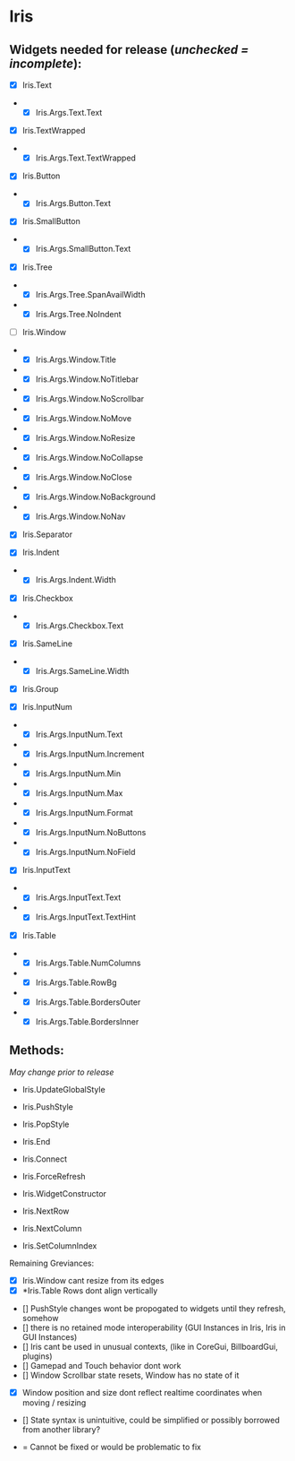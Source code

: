 # Iris
## Widgets needed for release (*unchecked = incomplete*):

- [X]	Iris.Text
- - [X]	Iris.Args.Text.Text

- [X]	Iris.TextWrapped
- - [X]	Iris.Args.Text.TextWrapped
	
- [X]	Iris.Button
- - [X]	Iris.Args.Button.Text
	
- [X]	Iris.SmallButton
- - [X]	Iris.Args.SmallButton.Text
	
- [X]	Iris.Tree
- - [X]	Iris.Args.Tree.SpanAvailWidth
- - [X] Iris.Args.Tree.NoIndent
	
- [ ]	Iris.Window
- - [X] Iris.Args.Window.Title
- - [X]	Iris.Args.Window.NoTitlebar
- - [X]	Iris.Args.Window.NoScrollbar
- - [X]	Iris.Args.Window.NoMove
- - [X] Iris.Args.Window.NoResize
- - [X] Iris.Args.Window.NoCollapse
- - [X] Iris.Args.Window.NoClose
- - [X] Iris.Args.Window.NoBackground
- - [X] Iris.Args.Window.NoNav

- [X]	Iris.Separator
	
- [X]	Iris.Indent
- - [X]	Iris.Args.Indent.Width
	
- [X]	Iris.Checkbox
- - [X]	Iris.Args.Checkbox.Text

- [X]	Iris.SameLine
- - [X]	Iris.Args.SameLine.Width

- [X]	Iris.Group
	
- [X]	Iris.InputNum
- - [X]	Iris.Args.InputNum.Text
- - [X]	Iris.Args.InputNum.Increment
- - [X]	Iris.Args.InputNum.Min
- - [X]	Iris.Args.InputNum.Max
- - [X]	Iris.Args.InputNum.Format
- - [X] Iris.Args.InputNum.NoButtons
- - [X] Iris.Args.InputNum.NoField

- [X]	Iris.InputText
- - [X]	Iris.Args.InputText.Text
- - [X]	Iris.Args.InputText.TextHint

- [X]	Iris.Table
- - [X] Iris.Args.Table.NumColumns
- - [X]	Iris.Args.Table.RowBg
- - [X] Iris.Args.Table.BordersOuter
- - [X] Iris.Args.Table.BordersInner

## Methods:
*May change prior to release*
- Iris.UpdateGlobalStyle
- Iris.PushStyle
- Iris.PopStyle
- Iris.End
- Iris.Connect
- Iris.ForceRefresh
- Iris.WidgetConstructor

- Iris.NextRow
- Iris.NextColumn
- Iris.SetColumnIndex


Remaining Greviances:
- [X] Iris.Window cant resize from its edges
- [X] *Iris.Table Rows dont align vertically 
- [] PushStyle changes wont be propogated to widgets until they refresh, somehow
- [] there is no retained mode interoperability (GUI Instances in Iris, Iris in GUI Instances)
- [] Iris cant be used in unusual contexts, (like in CoreGui, BillboardGui, plugins)
- [] Gamepad and Touch behavior dont work
- [] Window Scrollbar state resets, Window has no state of it
- [X] Window position and size dont reflect realtime coordinates when moving / resizing
- [] State syntax is unintuitive, could be simplified or possibly borrowed from another library?
* = Cannot be fixed or would be problematic to fix